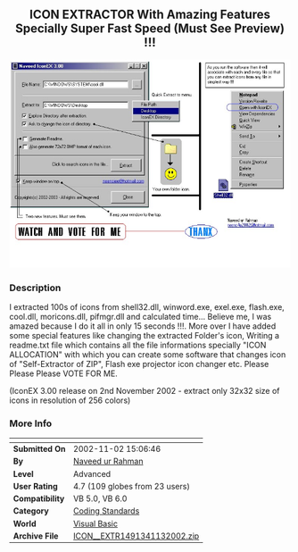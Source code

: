 ﻿<div align="center">

## ICON  EXTRACTOR With Amazing Features Specially Super Fast Speed \(Must See Preview\) \!\!\!

<img src="PIC2002113115863312.jpg">
</div>

### Description

I extracted 100s of icons from shell32.dll, winword.exe, exel.exe, flash.exe, cool.dll, moricons.dll, pifmgr.dll and calculated time... Believe me, I was amazed because I do it all in only 15 seconds !!!. More over I have added some special features like changing the extracted Folder's icon, Writing a readme.txt file which contains all the file informations specially "ICON ALLOCATION" with which you can create some software that changes icon of "Self-Extractor of ZIP", Flash exe projector icon changer etc. Please Please Please VOTE FOR ME.

(IconEX 3.00 release on 2nd November 2002 - extract only 32x32 size of icons in resolution of 256 colors)
 
### More Info
 


<span>             |<span>
---                |---
**Submitted On**   |2002-11-02 15:06:46
**By**             |[Naveed ur Rahman](https://github.com/Planet-Source-Code/PSCIndex/blob/master/ByAuthor/naveed-ur-rahman.md)
**Level**          |Advanced
**User Rating**    |4.7 (109 globes from 23 users)
**Compatibility**  |VB 5\.0, VB 6\.0
**Category**       |[Coding Standards](https://github.com/Planet-Source-Code/PSCIndex/blob/master/ByCategory/coding-standards__1-43.md)
**World**          |[Visual Basic](https://github.com/Planet-Source-Code/PSCIndex/blob/master/ByWorld/visual-basic.md)
**Archive File**   |[ICON\_\_EXTR1491341132002\.zip](https://github.com/Planet-Source-Code/naveed-ur-rahman-icon-extractor-with-amazing-features-specially-super-fast-speed-must-see-__1-40374/archive/master.zip)








